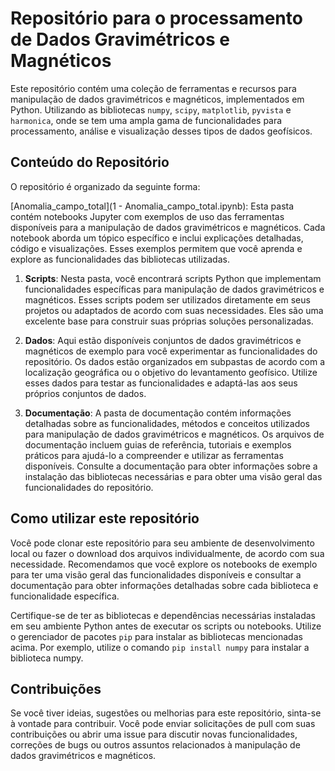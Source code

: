 # Repositório para o processamento de Dados Gravimétricos e Magnéticos

Este repositório contém uma coleção de ferramentas e recursos para manipulação de dados gravimétricos e magnéticos, implementados em Python. Utilizando as bibliotecas `numpy`, `scipy`, `matplotlib`, `pyvista` e `harmonica`, onde se tem uma ampla gama de funcionalidades para processamento, análise e visualização desses tipos de dados geofísicos.

## Conteúdo do Repositório

O repositório é organizado da seguinte forma:

[Anomalia_campo_total](1 - Anomalia_campo_total.ipynb): Esta pasta contém notebooks Jupyter com exemplos de uso das ferramentas disponíveis para a manipulação de dados gravimétricos e magnéticos. Cada notebook aborda um tópico específico e inclui explicações detalhadas, código e visualizações. Esses exemplos permitem que você aprenda e explore as funcionalidades das bibliotecas utilizadas.

1. **Scripts**: Nesta pasta, você encontrará scripts Python que implementam funcionalidades específicas para manipulação de dados gravimétricos e magnéticos. Esses scripts podem ser utilizados diretamente em seus projetos ou adaptados de acordo com suas necessidades. Eles são uma excelente base para construir suas próprias soluções personalizadas.

2. **Dados**: Aqui estão disponíveis conjuntos de dados gravimétricos e magnéticos de exemplo para você experimentar as funcionalidades do repositório. Os dados estão organizados em subpastas de acordo com a localização geográfica ou o objetivo do levantamento geofísico. Utilize esses dados para testar as funcionalidades e adaptá-las aos seus próprios conjuntos de dados.

3. **Documentação**: A pasta de documentação contém informações detalhadas sobre as funcionalidades, métodos e conceitos utilizados para manipulação de dados gravimétricos e magnéticos. Os arquivos de documentação incluem guias de referência, tutoriais e exemplos práticos para ajudá-lo a compreender e utilizar as ferramentas disponíveis. Consulte a documentação para obter informações sobre a instalação das bibliotecas necessárias e para obter uma visão geral das funcionalidades do repositório.

## Como utilizar este repositório

Você pode clonar este repositório para seu ambiente de desenvolvimento local ou fazer o download dos arquivos individualmente, de acordo com sua necessidade. Recomendamos que você explore os notebooks de exemplo para ter uma visão geral das funcionalidades disponíveis e consultar a documentação para obter informações detalhadas sobre cada biblioteca e funcionalidade específica.

Certifique-se de ter as bibliotecas e dependências necessárias instaladas em seu ambiente Python antes de executar os scripts ou notebooks. Utilize o gerenciador de pacotes `pip` para instalar as bibliotecas mencionadas acima. Por exemplo, utilize o comando `pip install numpy` para instalar a biblioteca numpy.

## Contribuições

Se você tiver ideias, sugestões ou melhorias para este repositório, sinta-se à vontade para contribuir. Você pode enviar solicitações de pull com suas contribuições ou abrir uma issue para discutir novas funcionalidades, correções de bugs ou outros assuntos relacionados à manipulação de dados gravimétricos e magnéticos.

